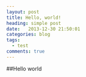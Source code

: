 ```yaml
---
layout: post
title: Hello, world!
heading: simple post
date:   2013-12-30 21:50:01
categories: blog
tags:
  - test
comments: true
---
```


##Hello world